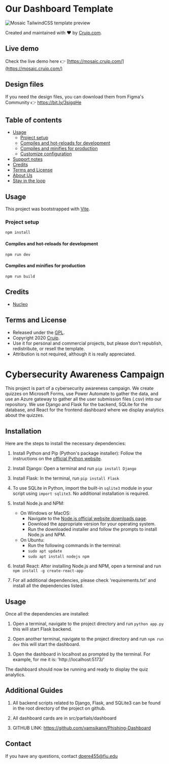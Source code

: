 # Our Dashboard Template

![Mosaic TailwindCSS template preview](https://github.com/cruip/tailwind-dashboard-template/assets/2683512/d252e308-8869-4b70-bce8-bb44071f8b2e)

Created and maintained with ❤️ by [Cruip.com](https://cruip.com/).

## Live demo

Check the live demo here 👉️ [https://mosaic.cruip.com/](https://mosaic.cruip.com/)

## Design files

If you need the design files, you can download them from Figma's Community 👉 https://bit.ly/3sigqHe

## Table of contents

* [Usage](#usage)
  * [Project setup](#project-setup)
  * [Compiles and hot-reloads for development](#compiles-and-hot-reloads-for-development)
  * [Compiles and minifies for production](#compiles-and-minifies-for-production)
  * [Customize configuration](#customize-configuration)
* [Support notes](#support-notes)            
* [Credits](#credits)
* [Terms and License](#terms-and-license)
* [About Us](#about-us)
* [Stay in the loop](#stay-in-the-loop)

## Usage

This project was bootstrapped with [Vite](https://vitejs.dev/).

### Project setup
```
npm install
```

#### Compiles and hot-reloads for development
```
npm run dev
```

#### Compiles and minifies for production
```
npm run build
```

## Credits

- [Nucleo](https://nucleoapp.com/)

## Terms and License

- Released under the [GPL](https://www.gnu.org/licenses/gpl-3.0.html).
- Copyright 2020 [Cruip](https://cruip.com/).
- Use it for personal and commercial projects, but please don’t republish, redistribute, or resell the template.
- Attribution is not required, although it is really appreciated.

# Cybersecurity Awareness Campaign

This project is part of a cybersecurity awareness campaign. We create quizzes on Microsoft Forms, use Power Automate to gather the data, and use an Azure gateway to gather all the user submission files (.csv) into our repository. We use Django and Flask for the backend, SQLite for the database, and React for the frontend dashboard where we display analytics about the quizzes.

## Installation

Here are the steps to install the necessary dependencies:

1. Install Python and Pip (Python's package installer): Follow the instructions on the [official Python website](https://www.python.org/).

2. Install Django: Open a terminal and run `pip install Django`

3. Install Flask: In the terminal, run `pip install Flask`

4. To use SQLite in Python, import the built-in `sqlite3` module in your script using `import sqlite3`. No additional installation is required.

5. Install Node.js and NPM:
   - On Windows or MacOS:
     - Navigate to the [Node.js official website downloads page](https://nodejs.org/en/download/).
     - Download the appropriate version for your operating system.
     - Run the downloaded installer and follow the prompts to install Node.js and NPM.
   - On Ubuntu:
     - Run the following commands in the terminal:
     - `sudo apt update`
     - `sudo apt install nodejs npm`

6. Install React: After installing Node.js and NPM, open a terminal and run `npm install -g create-react-app`

7. For all additional dependencies, please check 'requirements.txt' and install all the dependencies listed.

## Usage

Once all the dependencies are installed:

1. Open a terminal, navigate to the project directory and run `python app.py` this will start Flask backend.

2. Open another terminal, navigate to the project directory and run `npm run dev` this will start the dashboard.

3. Open the dashboard in localhost as prompted by the terminal. For example, for me it is: 'http://localhost:5173/'

The dashboard should now be running and ready to display the quiz analytics.

## Additional Guides

1. All backend scripts related to Django, Flask, and SQLite3 can be found in the root directory of the project on github.

2. All dashboard cards are in src/partials/dashboard

3. GITHUB LINK: https://github.com/vamsikann/Phishing-Dashboard

## Contact

If you have any questions, contact dpere455@fiu.edu
